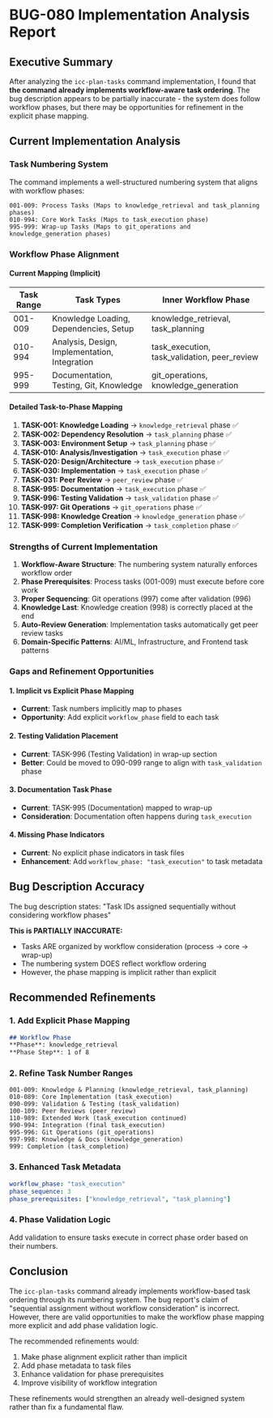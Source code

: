 # BUG-080 Implementation Analysis Report

## Executive Summary

After analyzing the `icc-plan-tasks` command implementation, I found that **the command already implements workflow-aware task ordering**. The bug description appears to be partially inaccurate - the system does follow workflow phases, but there may be opportunities for refinement in the explicit phase mapping.

## Current Implementation Analysis

### Task Numbering System

The command implements a well-structured numbering system that aligns with workflow phases:

```
001-009: Process Tasks (Maps to knowledge_retrieval and task_planning phases)
010-994: Core Work Tasks (Maps to task_execution phase)
995-999: Wrap-up Tasks (Maps to git_operations and knowledge_generation phases)
```

### Workflow Phase Alignment

#### Current Mapping (Implicit)

| Task Range | Task Types | Inner Workflow Phase |
|------------|------------|---------------------|
| 001-009 | Knowledge Loading, Dependencies, Setup | knowledge_retrieval, task_planning |
| 010-994 | Analysis, Design, Implementation, Integration | task_execution, task_validation, peer_review |
| 995-999 | Documentation, Testing, Git, Knowledge | git_operations, knowledge_generation |

#### Detailed Task-to-Phase Mapping

1. **TASK-001: Knowledge Loading** → `knowledge_retrieval` phase ✅
2. **TASK-002: Dependency Resolution** → `task_planning` phase ✅
3. **TASK-003: Environment Setup** → `task_planning` phase ✅
4. **TASK-010: Analysis/Investigation** → `task_execution` phase ✅
5. **TASK-020: Design/Architecture** → `task_execution` phase ✅
6. **TASK-030: Implementation** → `task_execution` phase ✅
7. **TASK-031: Peer Review** → `peer_review` phase ✅
8. **TASK-995: Documentation** → `task_execution` phase ✅
9. **TASK-996: Testing Validation** → `task_validation` phase ✅
10. **TASK-997: Git Operations** → `git_operations` phase ✅
11. **TASK-998: Knowledge Creation** → `knowledge_generation` phase ✅
12. **TASK-999: Completion Verification** → `task_completion` phase ✅

### Strengths of Current Implementation

1. **Workflow-Aware Structure**: The numbering system naturally enforces workflow order
2. **Phase Prerequisites**: Process tasks (001-009) must execute before core work
3. **Proper Sequencing**: Git operations (997) come after validation (996)
4. **Knowledge Last**: Knowledge creation (998) is correctly placed at the end
5. **Auto-Review Generation**: Implementation tasks automatically get peer review tasks
6. **Domain-Specific Patterns**: AI/ML, Infrastructure, and Frontend task patterns

### Gaps and Refinement Opportunities

#### 1. Implicit vs Explicit Phase Mapping
- **Current**: Task numbers implicitly map to phases
- **Opportunity**: Add explicit `workflow_phase` field to each task

#### 2. Testing Validation Placement
- **Current**: TASK-996 (Testing Validation) in wrap-up section
- **Better**: Could be moved to 090-099 range to align with `task_validation` phase

#### 3. Documentation Task Phase
- **Current**: TASK-995 (Documentation) mapped to wrap-up
- **Consideration**: Documentation often happens during `task_execution`

#### 4. Missing Phase Indicators
- **Current**: No explicit phase indicators in task files
- **Enhancement**: Add `workflow_phase: "task_execution"` to task metadata

## Bug Description Accuracy

The bug description states: "Task IDs assigned sequentially without considering workflow phases"

**This is PARTIALLY INACCURATE:**
- Tasks ARE organized by workflow consideration (process → core → wrap-up)
- The numbering system DOES reflect workflow ordering
- However, the phase mapping is implicit rather than explicit

## Recommended Refinements

### 1. Add Explicit Phase Mapping
```markdown
## Workflow Phase
**Phase**: knowledge_retrieval
**Phase Step**: 1 of 8
```

### 2. Refine Task Number Ranges
```
001-009: Knowledge & Planning (knowledge_retrieval, task_planning)
010-089: Core Implementation (task_execution)
090-099: Validation & Testing (task_validation)
100-109: Peer Reviews (peer_review)
110-989: Extended Work (task_execution continued)
990-994: Integration (final task_execution)
995-996: Git Operations (git_operations)
997-998: Knowledge & Docs (knowledge_generation)
999: Completion (task_completion)
```

### 3. Enhanced Task Metadata
```yaml
workflow_phase: "task_execution"
phase_sequence: 3
phase_prerequisites: ["knowledge_retrieval", "task_planning"]
```

### 4. Phase Validation Logic
Add validation to ensure tasks execute in correct phase order based on their numbers.

## Conclusion

The `icc-plan-tasks` command already implements workflow-based task ordering through its numbering system. The bug report's claim of "sequential assignment without workflow consideration" is incorrect. However, there are valid opportunities to make the workflow phase mapping more explicit and add phase validation logic.

The recommended refinements would:
1. Make phase alignment explicit rather than implicit
2. Add phase metadata to task files
3. Enhance validation for phase prerequisites
4. Improve visibility of workflow integration

These refinements would strengthen an already well-designed system rather than fix a fundamental flaw.